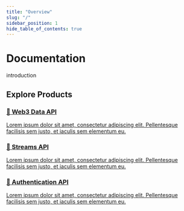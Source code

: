 ```yaml
---
title: "Overview"
slug: "/"
sidebar_position: 1
hide_table_of_contents: true
---
```


# Documentation
introduction

## Explore Products 

<div class="row">
    <div class="col col--4">
        <div class="col-demo">
            <a class="card padding--lg cardContainer_node_modules-@docusaurus-theme-classic-lib-theme-DocCard-styles-module" href="/web3-data-api/">
                <h3>📄️ Web3 Data API</h3>
                <p>Lorem ipsum dolor sit amet, consectetur adipiscing elit. Pellentesque facilisis sem justo, et iaculis sem elementum eu.</p>
            </a>
        </div>
    </div>
    <div class="col col--4">
        <div class="col-demo">
            <a class="card padding--lg cardContainer_node_modules-@docusaurus-theme-classic-lib-theme-DocCard-styles-module" href="/streams-api/">
                <h3>📄️ Streams API</h3>
                <p>Lorem ipsum dolor sit amet, consectetur adipiscing elit. Pellentesque facilisis sem justo, et iaculis sem elementum eu.</p>
            </a>
        </div>
    </div>
    <div class="col col--4">
        <div class="col-demo">
            <a class="card padding--lg cardContainer_node_modules-@docusaurus-theme-classic-lib-theme-DocCard-styles-module" href="/authentication-api/">
                <h3>📄️ Authentication API</h3>
                <p>Lorem ipsum dolor sit amet, consectetur adipiscing elit. Pellentesque facilisis sem justo, et iaculis sem elementum eu.</p>
            </a>
        </div>
    </div>
</div>
